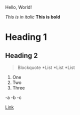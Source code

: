 Hello, World!

*This is in italic*
**This is bold**
# Heading 1
## Heading 2
>Blockquote
>*List
>*List
>*List

1. One
2. Two
3. Three

-a
-b
-c

[Link](http://a.com)
